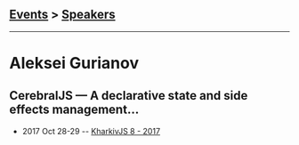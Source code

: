 ## [Events](../README.md) > [Speakers](../speakers.md)
---

# Aleksei Gurianov

## CerebralJS — A declarative state and side effects management...
- 2017 Oct 28-29 -- [KharkivJS 8 - 2017](https://www.youtube.com/watch?v=aGcXmFj0RYc)    
